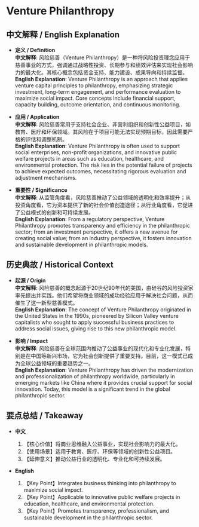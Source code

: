 # Venture Philanthropy

## 中文解释 / English Explanation

* **定义 / Definition**  
  **中文解释**: 风险慈善（Venture Philanthropy）是一种将风险投资理念应用于慈善事业的方式，强调通过战略性投资、长期参与和绩效评估来实现社会影响力的最大化。其核心概念包括资金支持、能力建设、成果导向和持续监督。  
  **English Explanation**: Venture Philanthropy is an approach that applies venture capital principles to philanthropy, emphasizing strategic investment, long-term engagement, and performance evaluation to maximize social impact. Core concepts include financial support, capacity building, outcome orientation, and continuous monitoring.

* **应用 / Application**  
  **中文解释**: 风险慈善常用于支持社会企业、非营利组织和创新性公益项目，如教育、医疗和环保领域。其风险在于项目可能无法实现预期目标，因此需要严格的评估和调整机制。  
  **English Explanation**: Venture Philanthropy is often used to support social enterprises, non-profit organizations, and innovative public welfare projects in areas such as education, healthcare, and environmental protection. The risk lies in the potential failure of projects to achieve expected outcomes, necessitating rigorous evaluation and adjustment mechanisms.

* **重要性 / Significance**  
  **中文解释**: 从监管角度看，风险慈善推动了公益领域的透明化和效率提升；从投资角度看，它为资本提供了新的社会价值创造途径；从行业角度看，它促进了公益模式的创新和可持续发展。  
  **English Explanation**: From a regulatory perspective, Venture Philanthropy promotes transparency and efficiency in the philanthropic sector; from an investment perspective, it offers a new avenue for creating social value; from an industry perspective, it fosters innovation and sustainable development in philanthropic models.

## 历史典故 / Historical Context

* **起源 / Origin**  
  **中文解释**: 风险慈善的概念起源于20世纪90年代的美国，由硅谷的风险投资家率先提出并实践。他们希望将商业领域的成功经验应用于解决社会问题，从而催生了这一新型慈善模式。  
  **English Explanation**: The concept of Venture Philanthropy originated in the United States in the 1990s, pioneered by Silicon Valley venture capitalists who sought to apply successful business practices to address social issues, giving rise to this new philanthropic model.

* **影响 / Impact**  
  **中文解释**: 风险慈善在全球范围内推动了公益事业的现代化和专业化发展，特别是在中国等新兴市场，它为社会创新提供了重要支持。目前，这一模式已成为全球公益领域的重要趋势之一。  
  **English Explanation**: Venture Philanthropy has driven the modernization and professionalization of philanthropy worldwide, particularly in emerging markets like China where it provides crucial support for social innovation. Today, this model is a significant trend in the global philanthropic sector.

## 要点总结 / Takeaway

* **中文**  
  1. 【核心价值】将商业思维融入公益事业，实现社会影响力的最大化。
  2. 【使用场景】适用于教育、医疗、环保等领域的创新性公益项目。
  3. 【延伸意义】推动公益行业的透明化、专业化和可持续发展。

* **English**  
  1. 【Key Point】Integrates business thinking into philanthropy to maximize social impact.
  2. 【Key Point】Applicable to innovative public welfare projects in education, healthcare, and environmental protection.
  3. 【Key Point】Promotes transparency, professionalism, and sustainable development in the philanthropic sector.